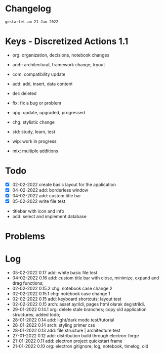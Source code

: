 # Changelog
`gestartet am 21-Jan-2022`  

# Keys - Discretized Actions 1.1
- org: organization, decisions, notebook changes
- arch: architectural, framework change, tryout

- com: compatibility update
- add: add, insert, data content

- del: deleted
- fix: fix a bug or problem
- upg: update, upgraded, progressed
- chg: stylistic change

- std: study, learn, test
- wip: work in progress
- mix: multiple additions

# Todo
- [x] 02-02-2022 create basic layout for the application 
- [x] 04-02-2022 add: borderless window
- [x] 04-02-2022 add: custom title bar
- [x] 05-02-2022 write file test
- titlebar with icon and info
- add: select and implement database


# Problems

# Log 
- 05-02-2022 0.17       add: white basic file test
- 04-02-2022 0.16       add: custom title bar with close, minimize, expand and drag functions;
- 02-02-2022 0.15.2     chg: notebook case change 2
- 02-02-2022 0.15.1     chg: notebook case change 1
- 02-02-2022 0.15       add: keyboard shortcuts; layout test
- 02-02-2022 0.15       arch: asset ayrildi, pages html olarak degistrildi.
- 29-01-2022 0.14.1     org: delete stale branches; copy old application structures; added todo;
- 28-01-2022 0.14 add: light/dark mode test/tutorial  
- 28-01-2022 0.14 arch: styling primer css  
- 28-01-2022 0.13 add: file structure | architecture test  
- 27-01-2022 0.12 add: distribution build through electron-forge   
- 21-01-2022 0.11 add: electron project quickstart frame  
- 21-01-2022 0.10 org: electron gitignore; log, notebook, timelog, old  

